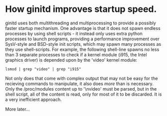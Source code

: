 # How ginitd improves startup speed.

ginitd uses both multithreading and multiprocessing to
provide a possibly faster startup mechanism. One advantage
is that it does not spawn endless processes by using shell
scripts - it instead only uses extra python processes to
launch programs, providing a performance improvement over
SysV-style and BSD-style init scripts, which may spawn 
many processes as they use shell-scripts. For example, the
following shell-line spawns no less than 3 separate
processes to check if a kernel module (i915, the Intel
graphics driver) is depended upon by the 'video' kernel
module:

```lsmod | grep "video" | grep "i915"```

Not only does that come with complex output that may not
be easy for the recieving commands to manipulate, it also
does *more* than is necessary. Only the /proc/modules content
up to '\nvideo' must be parsed, but in the shell script, all
of the content is read, only for most of it to be discarded.
It is a very inefficient approach.

More later...